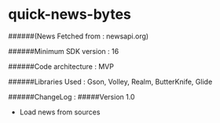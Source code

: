 # quick-news-bytes
######(News Fetched from : newsapi.org)

######Minimum SDK version : 16

######Code architecture : MVP

######Libraries Used : Gson, Volley, Realm, ButterKnife, Glide

######ChangeLog : 
#####Version 1.0
- Load news from sources
